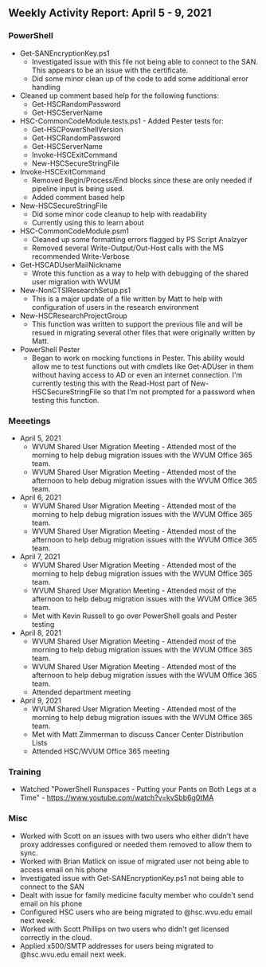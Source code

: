 ## Weekly Activity Report: April 5 - 9, 2021

### PowerShell
* Get-SANEncryptionKey.ps1
  * Investigated issue with this file not being able to connect to the SAN. This appears to be an issue with the certificate.
  * Did some minor clean up of the code to add some additional error handling
* Cleaned up comment based help for the following functions:
  * Get-HSCRandomPassword
  * Get-HSCServerName
* HSC-CommonCodeModule.tests.ps1 - Added Pester tests for:
  * Get-HSCPowerShellVersion
  * Get-HSCRandomPassword
  * Get-HSCServerName
  * Invoke-HSCExitCommand
  * New-HSCSecureStringFile
* Invoke-HSCExitCommand
  * Removed Begin/Process/End blocks since these are only needed if pipeline input is being used.
  * Added comment based help
* New-HSCSecureStringFile
  * Did some minor code cleanup to help with readability
  * Currently using this to learn about 
* HSC-CommonCodeModule.psm1
  * Cleaned up some formatting errors flagged by PS Script Analzyer
  * Removed several Write-Output/Out-Host calls with the MS recommended Write-Verbose
* Get-HSCADUserMailNickname
  * Wrote this function as a way to help with debugging of the shared user migration with WVUM
* New-NonCTSIResearchSetup.ps1
  * This is a major update of a file written by Matt to help with configuration of users in the research environment 
* New-HSCResearchProjectGroup
  * This function was written to support the previous file and will be resued in migrating several other files that were originally written by Matt.
* PowerShell Pester
  * Began to work on mocking functions in Pester. This ability would allow me to test functions out with cmdlets like Get-ADUser in them without having access to AD or even an internet connection. I'm currently testing this with the Read-Host part of New-HSCSecureStringFile so that I'm not prompted for a password when testing this function.

### Meeetings
* April 5, 2021
  * WVUM Shared User Migration Meeting - Attended most of the morning to help debug migration issues with the WVUM Office 365 team.
  * WVUM Shared User Migration Meeting - Attended most of the afternoon to help debug migration issues with the WVUM Office 365 team.
* April 6, 2021
  * WVUM Shared User Migration Meeting - Attended most of the morning to help debug migration issues with the WVUM Office 365 team.
  * WVUM Shared User Migration Meeting - Attended most of the afternoon to help debug migration issues with the WVUM Office 365 team.
* April 7, 2021
  * WVUM Shared User Migration Meeting - Attended most of the morning to help debug migration issues with the WVUM Office 365 team.
  * WVUM Shared User Migration Meeting - Attended most of the afternoon to help debug migration issues with the WVUM Office 365 team.
  * Met with Kevin Russell to go over PowerShell goals and Pester testing
* April 8, 2021
  * WVUM Shared User Migration Meeting - Attended most of the morning to help debug migration issues with the WVUM Office 365 team.
  * WVUM Shared User Migration Meeting - Attended most of the afternoon to help debug migration issues with the WVUM Office 365 team.
  * Attended department meeting
* April 9, 2021
  * WVUM Shared User Migration Meeting - Attended most of the morning to help debug migration issues with the WVUM Office 365 team.
  * Met with Matt Zimmerman to discuss Cancer Center Distribution Lists
  * Attended HSC/WVUM Office 365 meeting

### Training
* Watched "PowerShell Runspaces - Putting your Pants on Both Legs at a Time" - https://www.youtube.com/watch?v=kvSbb6g0tMA

### Misc
* Worked with Scott on an issues with two users who either didn't have proxy addresses configured or needed them removed to allow them to sync.
* Worked with Brian Matlick on issue of migrated user not being able to access email on his phone
* Investigated issue with Get-SANEncryptionKey.ps1 not being able to connect to the SAN
* Dealt with issue for family medicine faculty member who couldn't send email on his phone
* Configured HSC users who are being migrated to @hsc.wvu.edu email next week.
* Worked with Scott Phillips on two users who didn't get licensed correctly in the cloud.
* Applied x500/SMTP addresses for users being migrated to @hsc.wvu.edu email next week.
